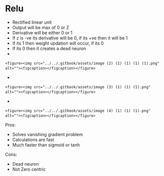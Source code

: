 # Relu

* Rectified linear unit
* Output will be max of 0 or Z
* Derivative will be either 0 or 1
* If z is -ve its derivative will be 0, if its +ve then it will be 1
* If its 1 then weight updation will occur, if its 0&#x20;
* If its 0 then it creates a dead neuron
*

    <figure><img src="../../.gitbook/assets/image (2) (1) (1) (1) (1).png" alt=""><figcaption></figcaption></figure>
*

    <figure><img src="../../.gitbook/assets/image (3) (1) (1) (1).png" alt=""><figcaption></figcaption></figure>
*

    <figure><img src="../../.gitbook/assets/image (4) (1) (1) (1).png" alt=""><figcaption></figcaption></figure>

Pros:

* Solves vanishing gradient problem
* Calculations are fast
* Much faster than sigmoid or tanh

Cons:

* Dead neuron
* Not Zero centric
